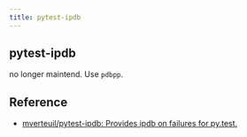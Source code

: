 ```yaml
---
title: pytest-ipdb
---
```


## pytest-ipdb
no longer maintend.
Use `pdbpp`.

## Reference
* [mverteuil/pytest\-ipdb: Provides ipdb on failures for py\.test\.](https://github.com/mverteuil/pytest-ipdb)
